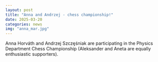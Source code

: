 ```yaml
---
layout: post
title: "Anna and Andrzej - chess championship!"
date: 2025-03-20
categories: news
img: "anna_mar.jpg"
---
```

Anna Horváth and Andrzej Szczęśniak are participating in the Physics Department Chess Championship (Aleksander and Aneta are equally enthusiastic supporters).

